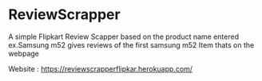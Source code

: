 # ReviewScrapper
A simple Flipkart Review Scapper based on the product name entered ex.Samsung m52 gives reviews of the first samsung m52 Item thats on the webpage 

Website : https://reviewscrapperflipkar.herokuapp.com/
